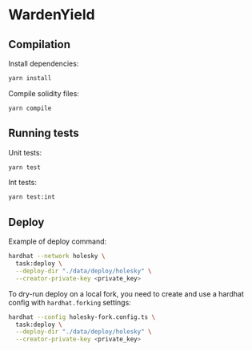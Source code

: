 # WardenYield

## Compilation
Install dependencies:
```bash
yarn install
```
Compile solidity files:
```bash
yarn compile
```

## Running tests
Unit tests:
```bash
yarn test
```
Int tests:
```bash
yarn test:int
```

## Deploy
Example of deploy command:
```bash
hardhat --network holesky \
  task:deploy \
  --deploy-dir "./data/deploy/holesky" \
  --creator-private-key <private_key>
```
To dry-run deploy on a local fork, you need to create and use a hardhat config with `hardhat.forking` settings:
```bash
hardhat --config holesky-fork.config.ts \
  task:deploy \
  --deploy-dir "./data/deploy/holesky" \
  --creator-private-key <private_key>
```